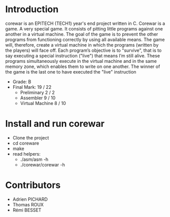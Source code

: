 # Introduction
corewar is an EPITECH (TECH1) year's end project written in C. Corewar is a game. A very special game. It consists of pitting little programs against one another in a virtual machine.
The goal of the game is to prevent the other programs from functioning correctly by using all available means.
The game will, therefore, create a virtual machine in which the programs (written by the players) will face off. Each
program’s objective is to "survive", that is to say executing a special instruction ("live") that means I’m still alive.
These programs simultaneously execute in the virtual machine and in the same memory zone, which enables them
to write on one another.
The winner of the game is the last one to have executed the "live" instruction

* Grade: B
* Final Mark: 19 / 22
  * Preliminary 2 / 2
  * Assembler 9 / 10
  * Virtual Machine 8 / 10

# Install and run corewar

* Clone the project
* cd coreware
* make
* read helpers:
  * ./asm/asm  -h
  * ./corewar/corewar -h

# Contributors
* Adrien PICHARD
* Thomas ROUX
* Rémi BESSET
